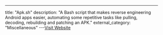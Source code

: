---
title: "Apk.sh"
description: "A Bash script that makes reverse engineering Android apps easier, automating some repetitive tasks like pulling, decoding, rebuilding and patching an APK."
external_category: "Miscellaneous"
---[Visit Website](https://github.com/ax/apk.sh)

